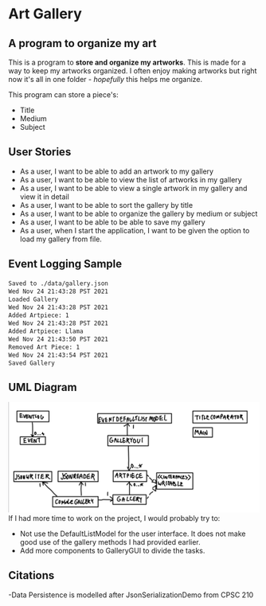 # Art Gallery
## A program to organize my art

This is a program to **store and organize my artworks**. This is made for a way to keep my artworks organized. 
I often enjoy making artworks but right now it's all in one folder - *hopefully* this helps me organize.


This program can store a piece's:
- Title
- Medium
- Subject

## User Stories
- As a user, I want to be able to add an artwork to my gallery
- As a user, I want to be able to view the list of artworks in my gallery
- As a user, I want to be able to view a single artwork in my gallery and view it in detail
- As a user, I want to be able to sort the gallery by title
- As a user, I want to be able to organize the gallery by medium or subject
- As a user, I want to be able to be able to save my gallery
- As a user, when I start the application, I want to be given the option to load my gallery from file.

## Event Logging Sample
```
Saved to ./data/gallery.json
Wed Nov 24 21:43:28 PST 2021
Loaded Gallery                                                   
Wed Nov 24 21:43:28 PST 2021
Added Artpiece: 1
Wed Nov 24 21:43:28 PST 2021
Added Artpiece: Llama
Wed Nov 24 21:43:50 PST 2021
Removed Art Piece: 1
Wed Nov 24 21:43:54 PST 2021
Saved Gallery
```

## UML Diagram
![Uml Diagram](UML_Design_Diagram.jpeg)
If I had more time to work on the project, I would probably try to:
- Not use the DefaultListModel for the user interface. It does not make good use of the gallery methods I had provided earlier.
- Add more components to GalleryGUI to divide the tasks.

## Citations
-Data Persistence is modelled after JsonSerializationDemo from CPSC 210
